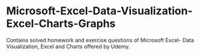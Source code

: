 # Microsoft-Excel-Data-Visualization-Excel-Charts-Graphs

Contains solved homework and exercise questions of Microsoft Excel- Data Visualization, Excel and Charts offered by Udemy.
